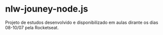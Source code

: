 # nlw-jouney-node.js
Projeto de estudos desenvolvido e disponibilizado em aulas dirante os dias 08-10/07 pela Rocketseat.
